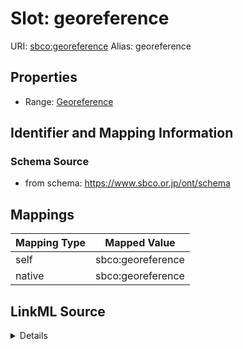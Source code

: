 

# Slot: georeference 



URI: [sbco:georeference](https://www.sbco.or.jp/ont/georeference)
Alias: georeference

<!-- no inheritance hierarchy -->







## Properties

* Range: [Georeference](Georeference.md)




## Identifier and Mapping Information






### Schema Source


* from schema: https://www.sbco.or.jp/ont/schema




## Mappings

| Mapping Type | Mapped Value |
| ---  | ---  |
| self | sbco:georeference |
| native | sbco:georeference |




## LinkML Source

<details>
```yaml
name: georeference
from_schema: https://www.sbco.or.jp/ont/schema
rank: 1000
alias: georeference
range: Georeference
multivalued: false

```
</details>